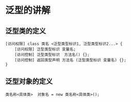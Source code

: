 # 泛型的讲解

## 泛型类的定义
```
[访问权限] class 类名 <泛型类型标识1, 泛型类型标识2...> {
    [访问权限] 泛型类型标识 变量名;
    [访问控制] 泛型类型标识  方法名() {};
    [访问控制] 返回类型声明 方法名 (泛型类型标识 变量名) {};
} 
```
## 泛型对象的定义
```
类名称<具体类>  对象名 = new 类名称<具体类>();
```


